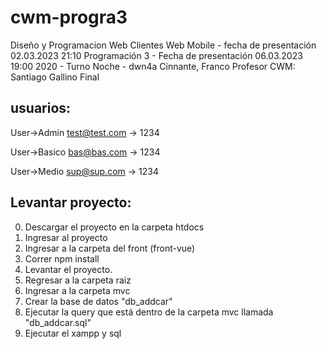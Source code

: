 # cwm-progra3
Diseño y Programacion Web
Clientes Web Mobile - fecha de presentación 02.03.2023 21:10
Programación 3 - Fecha de presentación 06.03.2023 19:00
2020 - Turno Noche - dwn4a
Cinnante, Franco
Profesor CWM: Santiago Gallino
Final

## usuarios:

User->Admin
test@test.com -> 1234 

User->Basico
bas@bas.com -> 1234 

User->Medio
sup@sup.com -> 1234 


## Levantar proyecto:

0. Descargar el proyecto en la carpeta htdocs
1. Ingresar al proyecto
2. Ingresar a la carpeta del front (front-vue)
3. Correr npm install 
4. Levantar el proyecto.
5. Regresar a la carpeta raiz 
6. Ingresar a la carpeta mvc 
7. Crear la base de datos "db_addcar"
8. Ejecutar la query que está dentro de la carpeta mvc llamada "db_addcar.sql" 
9. Ejecutar el xampp y sql 
